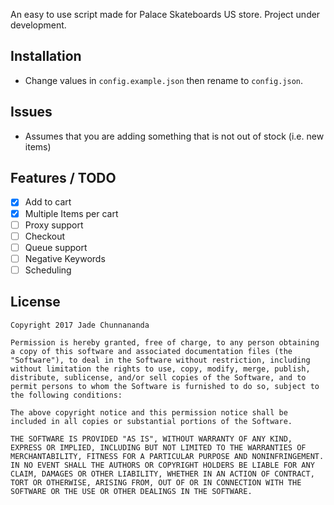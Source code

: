 An easy to use script made for Palace Skateboards US store. Project under development.

## Installation
- Change values in ```config.example.json``` then rename to ```config.json```.

## Issues

 - Assumes that you are adding something that is not out of stock (i.e. new items)


## Features / TODO

- [x] Add to cart
- [x] Multiple Items per cart
- [ ] Proxy support
- [ ] Checkout
- [ ] Queue support
- [ ] Negative Keywords
- [ ] Scheduling

## License
```
Copyright 2017 Jade Chunnananda

Permission is hereby granted, free of charge, to any person obtaining a copy of this software and associated documentation files (the "Software"), to deal in the Software without restriction, including without limitation the rights to use, copy, modify, merge, publish, distribute, sublicense, and/or sell copies of the Software, and to permit persons to whom the Software is furnished to do so, subject to the following conditions:

The above copyright notice and this permission notice shall be included in all copies or substantial portions of the Software.

THE SOFTWARE IS PROVIDED "AS IS", WITHOUT WARRANTY OF ANY KIND, EXPRESS OR IMPLIED, INCLUDING BUT NOT LIMITED TO THE WARRANTIES OF MERCHANTABILITY, FITNESS FOR A PARTICULAR PURPOSE AND NONINFRINGEMENT. IN NO EVENT SHALL THE AUTHORS OR COPYRIGHT HOLDERS BE LIABLE FOR ANY CLAIM, DAMAGES OR OTHER LIABILITY, WHETHER IN AN ACTION OF CONTRACT, TORT OR OTHERWISE, ARISING FROM, OUT OF OR IN CONNECTION WITH THE SOFTWARE OR THE USE OR OTHER DEALINGS IN THE SOFTWARE.
```
